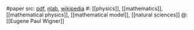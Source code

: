 #paper 
src: [pdf](https://sci-hub.se/https://doi.org/10.1002/cpa.3160130102), [nlab](https://ncatlab.org/nlab/show/The+Unreasonable+Effectiveness+of+Mathematics+in+the+Natural+Sciences), [wikipedia](https://en.wikipedia.org/wiki/The_Unreasonable_Effectiveness_of_Mathematics_in_the_Natural_Sciences) 
#: [[physics]], [[mathematics]], [[mathematical physics]], [[mathematical model]], [[natural sciences]]
@: [[Eugene Paul Wigner]] 

